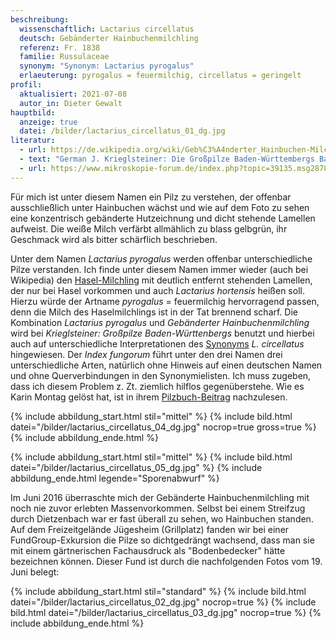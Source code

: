 ```yaml
---
beschreibung:
  wissenschaftlich: Lactarius circellatus
  deutsch: Gebänderter Hainbuchenmilchling
  referenz: Fr. 1838
  familie: Russulaceae
  synonym: "Synonym: Lactarius pyrogalus"
  erlaeuterung: pyrogalus = feuermilchig, circellatus = geringelt
profil:
  aktualisiert: 2021-07-08
  autor_in: Dieter Gewalt
hauptbild:
  anzeige: true
  datei: /bilder/lactarius_circellatus_01_dg.jpg
literatur:
  - url: https://de.wikipedia.org/wiki/Geb%C3%A4nderter_Hainbuchen-Milchling
  - text: "German J. Krieglsteiner: Die Großpilze Baden-Württembergs Band 2, S. 399"
  - url: https://www.mikroskopie-forum.de/index.php?topic=39135.msg287853#msg287853
---
```

Für mich ist unter diesem Namen ein Pilz zu verstehen, der offenbar ausschließlich unter Hainbuchen wächst und wie auf dem Foto zu sehen eine konzentrisch gebänderte Hutzeichnung und dicht stehende Lamellen aufweist. Die weiße Milch verfärbt allmählich zu blass gelbgrün, ihr Geschmack wird als bitter schärflich beschrieben.  

Unter dem Namen *Lactarius pyrogalus* werden offenbar unterschiedliche Pilze verstanden. Ich finde unter diesem Namen immer wieder (auch bei Wikipedia) den [Hasel-Milchling](/pilze/lactarius-hortensis-hasel-milchling) mit deutlich entfernt stehenden Lamellen, der nur bei Hasel vorkommen und auch *Lactarius hortensis* heißen soll. Hierzu würde der Artname *pyrogalus* = feuermilchig hervorragend passen, denn die Milch des Haselmilchlings ist in der Tat brennend scharf. Die Kombination *Lactarius pyrogalus* und *Gebänderter Hainbuchenmilchling* wird bei *Krieglsteiner: Großpilze Baden-Württenbergs* benutzt und hierbei auch auf unterschiedliche Interpretationen des [Synonyms](Synonym "Glossar") *L. circellatus* hingewiesen. Der *Index fungorum* führt unter den drei Namen drei unterschiedliche Arten, natürlich ohne Hinweis auf einen deutschen Namen und ohne Querverbindungen in den Synonymielisten. Ich muss zugeben, dass ich diesem Problem z. Zt. ziemlich hilflos gegenüberstehe. Wie es Karin Montag gelöst hat, ist in ihrem [Pilzbuch-Beitrag](http://tintling.com/pilzbuch/arten/l/Lactarius_hortensis.html) nachzulesen. 

{% include abbildung_start.html stil="mittel" %}
{% include bild.html datei="/bilder/lactarius_circellatus_04_dg.jpg" nocrop=true gross=true %}
{% include abbildung_ende.html %}

{% include abbildung_start.html stil="mittel" %}
{% include bild.html datei="/bilder/lactarius_circellatus_05_dg.jpg" %}
{% include abbildung_ende.html legende="Sporenabwurf" %}

Im Juni 2016 überraschte mich der Gebänderte Hainbuchenmilchling mit noch nie zuvor erlebten Massenvorkommen. Selbst bei einem Streifzug durch Dietzenbach war er fast überall zu sehen, wo Hainbuchen standen. Auf dem Freizeitgelände Jügesheim (Grillplatz) fanden wir bei einer FundGroup-Exkursion die Pilze so dichtgedrängt wachsend, dass man sie mit einem gärtnerischen Fachausdruck als "Bodenbedecker" hätte bezeichnen können. Dieser Fund ist durch die nachfolgenden Fotos vom 19. Juni belegt:

{% include abbildung_start.html stil="standard" %}
{% include bild.html datei="/bilder/lactarius_circellatus_02_dg.jpg" nocrop=true %}
{% include bild.html datei="/bilder/lactarius_circellatus_03_dg.jpg" nocrop=true %}
{% include abbildung_ende.html %}